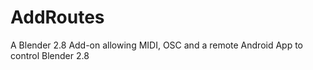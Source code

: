 # AddRoutes
A Blender 2.8 Add-on allowing MIDI, OSC and a remote Android App to control Blender 2.8 
